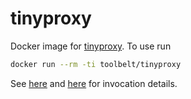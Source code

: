 
tinyproxy
=========

Docker image for [tinyproxy](https://tinyproxy.github.io/). To use run

```bash
docker run --rm -ti toolbelt/tinyproxy
```

See [here](https://linux.die.net/man/8/tinyproxy)
and [here](https://linux.die.net/man/5/tinyproxy.conf) for invocation details.
